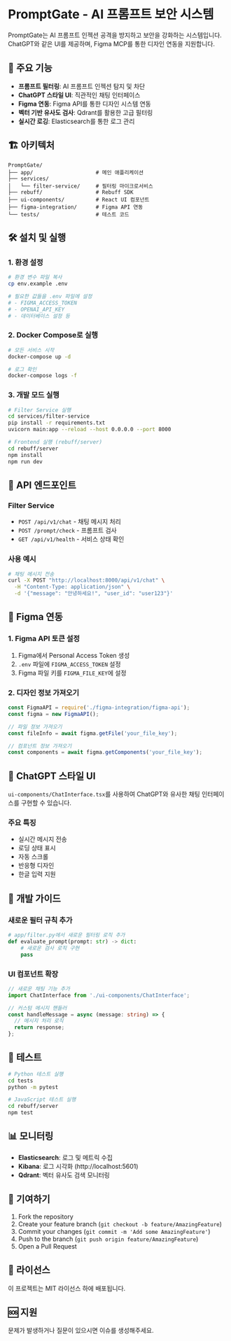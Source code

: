 # PromptGate - AI 프롬프트 보안 시스템

PromptGate는 AI 프롬프트 인젝션 공격을 방지하고 보안을 강화하는 시스템입니다. ChatGPT와 같은 UI를 제공하며, Figma MCP를 통한 디자인 연동을 지원합니다.

## 🚀 주요 기능

- **프롬프트 필터링**: AI 프롬프트 인젝션 탐지 및 차단
- **ChatGPT 스타일 UI**: 직관적인 채팅 인터페이스
- **Figma 연동**: Figma API를 통한 디자인 시스템 연동
- **벡터 기반 유사도 검사**: Qdrant를 활용한 고급 필터링
- **실시간 로깅**: Elasticsearch를 통한 로그 관리

## 🏗️ 아키텍처

```
PromptGate/
├── app/                    # 메인 애플리케이션
├── services/
│   └── filter-service/     # 필터링 마이크로서비스
├── rebuff/                 # Rebuff SDK
├── ui-components/          # React UI 컴포넌트
├── figma-integration/      # Figma API 연동
└── tests/                  # 테스트 코드
```

## 🛠️ 설치 및 실행

### 1. 환경 설정

```bash
# 환경 변수 파일 복사
cp env.example .env

# 필요한 값들을 .env 파일에 설정
# - FIGMA_ACCESS_TOKEN
# - OPENAI_API_KEY
# - 데이터베이스 설정 등
```

### 2. Docker Compose로 실행

```bash
# 모든 서비스 시작
docker-compose up -d

# 로그 확인
docker-compose logs -f
```

### 3. 개발 모드 실행

```bash
# Filter Service 실행
cd services/filter-service
pip install -r requirements.txt
uvicorn main:app --reload --host 0.0.0.0 --port 8000

# Frontend 실행 (rebuff/server)
cd rebuff/server
npm install
npm run dev
```

## 📡 API 엔드포인트

### Filter Service

- `POST /api/v1/chat` - 채팅 메시지 처리
- `POST /prompt/check` - 프롬프트 검사
- `GET /api/v1/health` - 서비스 상태 확인

### 사용 예시

```bash
# 채팅 메시지 전송
curl -X POST "http://localhost:8000/api/v1/chat" \
  -H "Content-Type: application/json" \
  -d '{"message": "안녕하세요!", "user_id": "user123"}'
```

## 🎨 Figma 연동

### 1. Figma API 토큰 설정

1. Figma에서 Personal Access Token 생성
2. `.env` 파일에 `FIGMA_ACCESS_TOKEN` 설정
3. Figma 파일 키를 `FIGMA_FILE_KEY`에 설정

### 2. 디자인 정보 가져오기

```javascript
const FigmaAPI = require('./figma-integration/figma-api');
const figma = new FigmaAPI();

// 파일 정보 가져오기
const fileInfo = await figma.getFile('your_file_key');

// 컴포넌트 정보 가져오기
const components = await figma.getComponents('your_file_key');
```

## 🎯 ChatGPT 스타일 UI

`ui-components/ChatInterface.tsx`를 사용하여 ChatGPT와 유사한 채팅 인터페이스를 구현할 수 있습니다.

### 주요 특징

- 실시간 메시지 전송
- 로딩 상태 표시
- 자동 스크롤
- 반응형 디자인
- 한글 입력 지원

## 🔧 개발 가이드

### 새로운 필터 규칙 추가

```python
# app/filter.py에서 새로운 필터링 로직 추가
def evaluate_prompt(prompt: str) -> dict:
    # 새로운 검사 로직 구현
    pass
```

### UI 컴포넌트 확장

```typescript
// 새로운 채팅 기능 추가
import ChatInterface from './ui-components/ChatInterface';

// 커스텀 메시지 핸들러
const handleMessage = async (message: string) => {
  // 메시지 처리 로직
  return response;
};
```

## 🧪 테스트

```bash
# Python 테스트 실행
cd tests
python -m pytest

# JavaScript 테스트 실행
cd rebuff/server
npm test
```

## 📊 모니터링

- **Elasticsearch**: 로그 및 메트릭 수집
- **Kibana**: 로그 시각화 (http://localhost:5601)
- **Qdrant**: 벡터 유사도 검색 모니터링

## 🤝 기여하기

1. Fork the repository
2. Create your feature branch (`git checkout -b feature/AmazingFeature`)
3. Commit your changes (`git commit -m 'Add some AmazingFeature'`)
4. Push to the branch (`git push origin feature/AmazingFeature`)
5. Open a Pull Request

## 📄 라이선스

이 프로젝트는 MIT 라이선스 하에 배포됩니다.

## 🆘 지원

문제가 발생하거나 질문이 있으시면 이슈를 생성해주세요.
